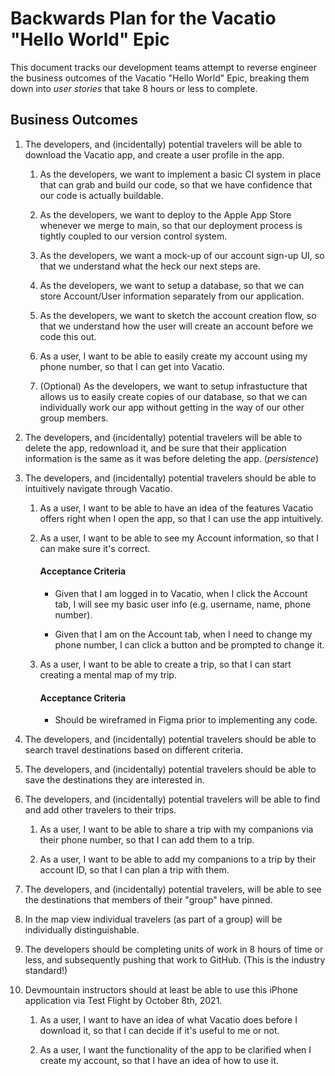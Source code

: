 # Backwards Plan for the Vacatio "Hello World" Epic

This document tracks our development teams attempt to reverse engineer the business outcomes of
the Vacatio "Hello World" Epic, breaking them down into _user stories_ that take 8 hours or
less to complete.

## Business Outcomes

1. The developers, and (incidentally) potential travelers will be able to download the Vacatio
   app, and create a user profile in the app.

    1. As the developers, we want to implement a basic CI system in place that can
       grab and build our code, so that we have confidence that our code is actually buildable.
  
    2. As the developers, we want to deploy to the Apple App Store whenever we merge to main,
       so that our deployment process is tightly coupled to our version control system.
  
    3. As the developers, we want a mock-up of our account sign-up UI, so that we understand
       what the heck our next steps are.
  
    4. As the developers, we want to setup a database, so that we can store Account/User
       information separately from our application.
 
    5. As the developers, we want to sketch the account creation flow, so that
       we understand how the user will create an account before we code this out.
  
    6. As a user, I want to be able to easily create my account using my phone number, so that
       I can get into Vacatio.
  
    7. (Optional) As the developers, we want to setup infrastucture that allows us to easily
       create copies of our database, so that we can individually work our app without getting
       in the way of our other group members.

2. The developers, and (incidentally) potential travelers will be able to delete the app,
   redownload it, and be sure that their application information is the same as it was before
   deleting the app. (_persistence_)

3. The developers, and (incidentally) potential travelers should be able to intuitively
   navigate through Vacatio.

    1. As a user, I want to be able to have an idea of the features Vacatio offers right when I
       open the app, so that I can use the app intuitively.
    
    2. As a user, I want to be able to see my Account information, so that I can make sure it's
       correct.

       #### Acceptance Criteria

       - Given that I am logged in to Vacatio, when I click the Account tab, I will see my
         basic user info (e.g. username, name, phone number).

       - Given that I am on the Account tab, when I need to change my phone number, I can click
         a button and be prompted to change it.

    3. As a user, I want to be able to create a trip, so that I can start creating a mental
       map of my trip.

       #### Acceptance Criteria

       - Should be wireframed in Figma prior to implementing any code.

4. The developers, and (incidentally) potential travelers should be able to search travel
   destinations based on different criteria.


5. The developers, and (incidentally) potential travelers should be able to save the
   destinations they are interested in.


6. The developers, and (incidentally) potential travelers will be able to find and add other
   travelers to their trips.

    1. As a user, I want to be able to share a trip with my companions via their phone number,
       so that I can add them to a trip.

    2. As a user, I want to be able to add my companions to a trip by their account ID, so that
       I can plan a trip with them.

7. The developers, and (incidentally) potential travelers, will be able to see the destinations
   that members of their "group" have pinned.


8. In the map view individual travelers (as part of a group) will be individually
   distinguishable.


9. The developers should be completing units of work in 8 hours of time or less, and
   subsequently pushing that work to GitHub. (This is the industry standard!)


10. Devmountain instructors should at least be able to use this iPhone application via Test
    Flight by October 8th, 2021.

    1. As a user, I want to have an idea of what Vacatio does before I download it, so that I
       can decide if it's useful to me or not.

    2. As a user, I want the functionality of the app to be clarified when I create my account,
       so that I have an idea of how to use it.
